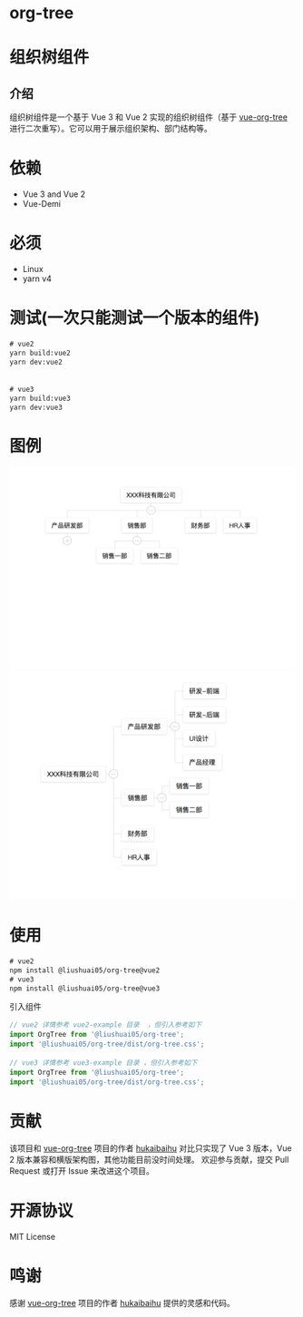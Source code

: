 # org-tree


# 组织树组件
## 介绍
组织树组件是一个基于 Vue 3 和 Vue 2 实现的组织树组件（基于 [vue-org-tree](https://github.com/hukaibaihu/vue-org-tree)进行二次重写）。它可以用于展示组织架构、部门结构等。
# 依赖
- Vue 3 and Vue 2
- Vue-Demi

# 必须
- Linux 
- yarn v4


# 测试(一次只能测试一个版本的组件)
```shell
# vue2
yarn build:vue2
yarn dev:vue2


# vue3
yarn build:vue3
yarn dev:vue3
```

# 图例
![default](./doc/default.png)
![horizontal](./doc/horizontal.png)

# 使用
```shell
# vue2 
npm install @liushuai05/org-tree@vue2
# vue3 
npm install @liushuai05/org-tree@vue3
```

引入组件
```js
// vue2 详情参考 vue2-example 目录  ，但引入参考如下
import OrgTree from '@liushuai05/org-tree';
import '@liushuai05/org-tree/dist/org-tree.css';

// vue3 详情参考 vue3-example 目录 ，但引入参考如下
import OrgTree from '@liushuai05/org-tree';
import '@liushuai05/org-tree/dist/org-tree.css';

```

# 贡献
该项目和 [vue-org-tree](https://github.com/hukaibaihu/vue-org-tree) 项目的作者 [hukaibaihu](https://github.com/hukaibaihu) 对比只实现了 Vue 3 版本，Vue 2 版本兼容和横版架构图，其他功能目前没时间处理。
欢迎参与贡献，提交 Pull Request 或打开 Issue 来改进这个项目。



# 开源协议
MIT License

# 鸣谢

感谢 [vue-org-tree](https://github.com/hukaibaihu/vue-org-tree) 项目的作者 [hukaibaihu](https://github.com/hukaibaihu) 提供的灵感和代码。